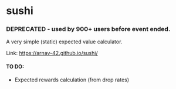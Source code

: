 # sushi

### DEPRECATED - used by 900+ users before event ended.



A very simple (static) expected value calculator.

Link: https://arnav-42.github.io/sushi/

#### TO DO:
- Expected rewards calculation (from drop rates)
